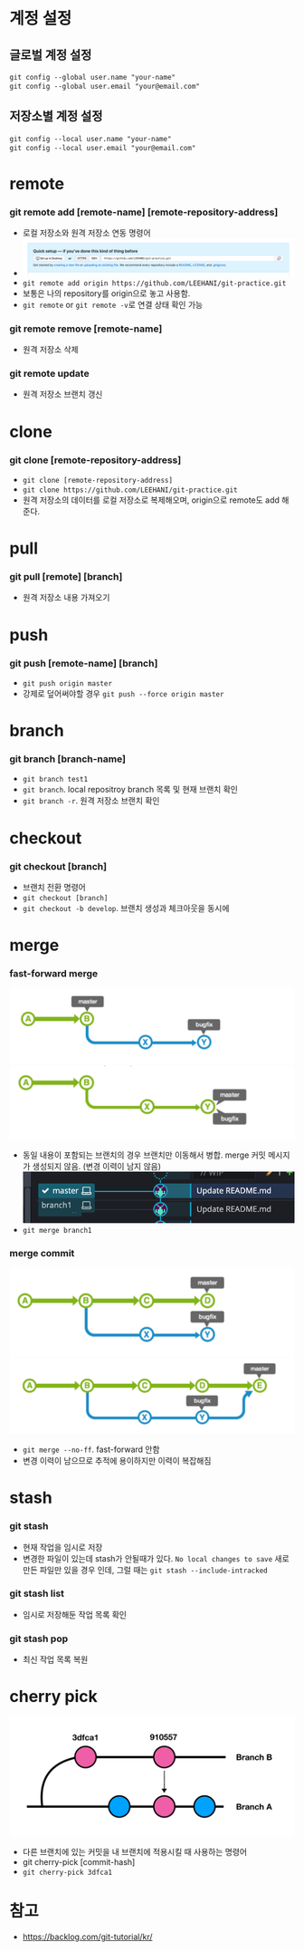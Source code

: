 
# 계정 설정 
## 글로벌 계정 설정 
```
git config --global user.name "your-name"
git config --global user.email "your@email.com"
```

## 저장소별 계정 설정 
```
git config --local user.name "your-name"
git config --local user.email "your@email.com"
```

# remote 
### git remote add [remote-name] [remote-repository-address]
- 로컬 저장소와 원격 저장소 연동 명령어
- ![remote](./images/remote.png)
- `git remote add origin https://github.com/LEEHANI/git-practice.git`
- 보통은 나의 repository를 origin으로 놓고 사용함. 
- `git remote` or `git remote -v`로 연결 상태 확인 가능

### git remote remove [remote-name]
- 원격 저장소 삭제

### git remote update 
- 원격 저장소 브랜치 갱신

# clone
### git clone [remote-repository-address] 
- `git clone [remote-repository-address]`
- `git clone https://github.com/LEEHANI/git-practice.git`
- 원격 저장소의 데이터를 로컬 저장소로 복제해오며, origin으로 remote도 add 해준다. 

# pull
### git pull [remote] [branch]
- 원격 저장소 내용 가져오기 

# push 
### git push [remote-name] [branch]
- `git push origin master`
- 강제로 덮어써야할 경우 `git push --force origin master`

# branch 
### git branch [branch-name]
- `git branch test1` 
- `git branch`. local repositroy branch 목록 및 현재 브랜치 확인 
- `git branch -r`. 원격 저장소 브랜치 확인 

# checkout
### git checkout [branch] 
- 브랜치 전환 명령어 
- `git checkout [branch]`
- `git checkout -b develop`. 브랜치 생성과 체크아웃을 동시에 

# merge
### fast-forward merge 
![merge-bugfix-branch-ff](./images/merge-bugfix-branch-ff.png)
![merge-fast-forward](./images/merge-fast-forward.png)
- 동일 내용이 포함되는 브랜치의 경우 브랜치만 이동해서 병합. merge 커밋 메시지가 생성되지 않음. (변경 이력이 남지 않음)
![merge-fast-forward-practice](./images/merge-fast-forward-practice.png)
- `git merge branch1`

### merge commit 
![merge-bugfix-branch](./images/merge-bugfix-branch.png)
![merge-commit](./images/merge-commit.png)
- `git merge --no-ff`. fast-forward 안함 
- 변경 이력이 남으므로 추적에 용이하지만 이력이 복잡해짐 

# stash 
### git stash 
- 현재 작업을 임시로 저장 
- 변경한 파일이 있는데 stash가 안될때가 있다. `No local changes to save`
  새로 만든 파일만 있을 경우 인데, 그럴 때는 `git stash --include-intracked`

### git stash list 
- 임시로 저장해둔 작업 목록 확인 
### git stash pop 
- 최신 작업 목록 복원 

# cherry pick 
![cherry-pick](./images/cherry-pick.png)
- 다른 브랜치에 있는 커밋을 내 브랜치에 적용시킬 때 사용하는 명령어 
- git cherry-pick [commit-hash]
- `git cherry-pick 3dfca1` 


# 참고 
- https://backlog.com/git-tutorial/kr/
